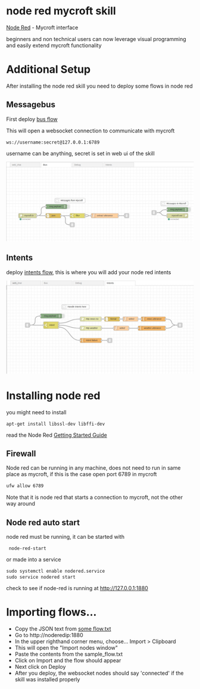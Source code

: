 # node red mycroft skill

[Node Red](https://nodered.org/) - Mycroft interface

beginners and non technical users can now leverage visual programming and easily extend mycroft functionality


# Additional Setup

After installing the node red skill you need to deploy some flows in node red

## Messagebus

First deploy [bus flow](sample_flows/bus.txt)

This will open a websocket connection to communicate with mycroft

    ws://username:secret@127.0.0.1:6789

username can be anything, secret is set in web ui of the skill

![](bus.png)

## Intents
 
deploy [intents flow](sample_flows/intents.txt), this is where you will add your node red intents

![](intents.png)

# Installing node red

you might  need to install

    apt-get install libssl-dev libffi-dev
    
read the Node Red [Getting Started Guide](https://nodered.org/docs/getting-started/)

## Firewall

Node red can be running in any machine, does not need to run in same 
place as mycroft, if this is the case open port 6789 in mycroft

```bash
ufw allow 6789
```

Note that it is node red that starts a connection to mycroft, not the other 
way around

## Node red auto start

node red must be running, it can be started with

     node-red-start

or made into a service

    sudo systemctl enable nodered.service
    sudo service nodered start
   
   
check to see if node-red is running at http://127.0.0.1:1880


# Importing flows...


- Copy the JSON text from [some flow.txt](sample_flows/debug.txt)
- Go to http://noderedip:1880
- In the upper righthand corner menu, choose... Import > Clipboard
- This will open the "Import nodes window"
- Paste the contents from the sample_flow.txt
- Click on Import and the flow should appear
- Next click on Deploy
- After you deploy, the websocket nodes should say 'connected' if the skill was installed properly


